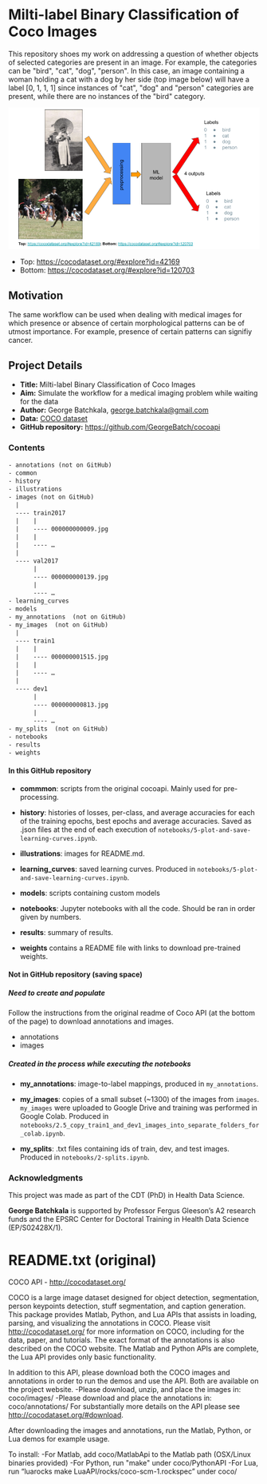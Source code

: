 # Milti-label Binary Classification of Coco Images

This repository shoes my work on addressing a question of whether objects of selected categories are present in an image. For example, the categories can be "bird", "cat", "dog", "person". In this case, an image containing a woman holding a cat with a dog by her side (top image below) will have a label [0, 1, 1, 1] since instances of "cat", "dog" and "person" categories are present, while there are no instances of the "bird" category.

![Input Output Example](https://github.com/GeorgeBatch/cocoapi/blob/multilabel-classsification/illustrations/input-output-example.png)

* Top: https://cocodataset.org/#explore?id=42169
* Bottom: https://cocodataset.org/#explore?id=120703

## Motivation

The same workflow can be used when dealing with medical images for which presence or absence of certain morphological patterns can be of utmost importance. For example, presence of certain patterns can signifiy cancer.

## Project Details

- **Title:** Milti-label Binary Classification of Coco Images
- **Aim:** Simulate the workflow for a medical imaging problem while waiting for the data
- **Author:** George Batchkala, george.batchkala@gmail.com
- **Data:** [COCO dataset](http://cocodataset.org/)
- **GitHub repository:** https://github.com/GeorgeBatch/cocoapi


### Contents

```
- annotations (not on GitHub)
- common
- history
- illustrations
- images (not on GitHub)
  |
  ---- train2017
  |    |
  |    ---- 000000000009.jpg
  |    |
  |    ---- …
  |
  ---- val2017
       |
       ---- 000000000139.jpg
       |
       ---- …
- learning_curves
- models
- my_annotations  (not on GitHub)
- my_images  (not on GitHub)
  |
  ---- train1
  |    |
  |    ---- 000000001515.jpg
  |    |
  |    ---- …
  |
  ---- dev1
       |
       ---- 000000000813.jpg
       |
       ---- …
- my_splits  (not on GitHub)
- notebooks
- results
- weights
```

#### In this GitHub repository

* **commmon**: scripts from the original cocoapi. Mainly used for pre-processing.

* **history**: histories of losses, per-class, and average accuracies for each of the training epochs, best epochs and average accuracies. Saved as .json files at the end of each execution of `notebooks/5-plot-and-save-learning-curves.ipynb`.

* **illustrations**: images for README.md.

* **learning_curves**: saved learning curves. Produced in `notebooks/5-plot-and-save-learning-curves.ipynb`.

* **models**: scripts containing custom models

* **notebooks**: Jupyter notebooks with all the code. Should be ran in order given by numbers.

* **results**: summary of results.

* **weights** contains a README file with links to download pre-trained weights.


#### Not in GitHub repository (saving space)

##### Need to create and populate

Follow the instructions from the original readme of Coco API (at the bottom of the page) to download annotations and images.

* annotations
* images

##### Created in the process while executing the notebooks

* **my_annotations**: image-to-label mappings, produced in `my_annotations`.

* **my_images**: copies of a small subset (~1300) of the images from `images`. `my_images` were uploaded to Google Drive and training was performed in Google Colab. Produced in `notebooks/2.5_copy_train1_and_dev1_images_into_separate_folders_for_colab.ipynb`.

* **my_splits**: .txt files containing ids of train, dev, and test images. Produced in `notebooks/2-splits.ipynb`.


### Acknowledgments

This project was made as part of the CDT (PhD) in Health Data Science.

**George Batchkala** is supported by Professor Fergus Gleeson’s A2 research funds and the EPSRC Center for Doctoral Training in Health Data Science (EP/S02428X/1).


# README.txt (original)

COCO API - http://cocodataset.org/

COCO is a large image dataset designed for object detection, segmentation, person keypoints detection, stuff segmentation, and caption generation. This package provides Matlab, Python, and Lua APIs that assists in loading, parsing, and visualizing the annotations in COCO. Please visit http://cocodataset.org/ for more information on COCO, including for the data, paper, and tutorials. The exact format of the annotations is also described on the COCO website. The Matlab and Python APIs are complete, the Lua API provides only basic functionality.

In addition to this API, please download both the COCO images and annotations in order to run the demos and use the API. Both are available on the project website.
-Please download, unzip, and place the images in: coco/images/
-Please download and place the annotations in: coco/annotations/
For substantially more details on the API please see http://cocodataset.org/#download.

After downloading the images and annotations, run the Matlab, Python, or Lua demos for example usage.

To install:
-For Matlab, add coco/MatlabApi to the Matlab path (OSX/Linux binaries provided)
-For Python, run "make" under coco/PythonAPI
-For Lua, run “luarocks make LuaAPI/rocks/coco-scm-1.rockspec” under coco/
